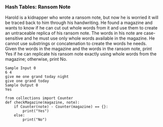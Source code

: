 ### Hash Tables: Ransom Note
Harold is a kidnapper who wrote a ransom note, but now he is worried it will be traced back to him through his handwriting. He found a magazine and wants to know if he can cut out whole words from it and use them to create an untraceable replica of his ransom note. The words in his note are case-sensitive and he must use only whole words available in the magazine. He cannot use substrings or concatenation to create the words he needs.
Given the words in the magazine and the words in the ransom note, print Yes if he can replicate his ransom note exactly using whole words from the magazine; otherwise, print No.

```
Sample Input 0
6 4
give me one grand today night
give one grand today
Sample Output 0
Yes
```
```
from collections import Counter
def checkMagazine(magazine, note):
    if Counter(note) - Counter(magazine) == {}:
        print("Yes")
    else:
        print("No")
```

